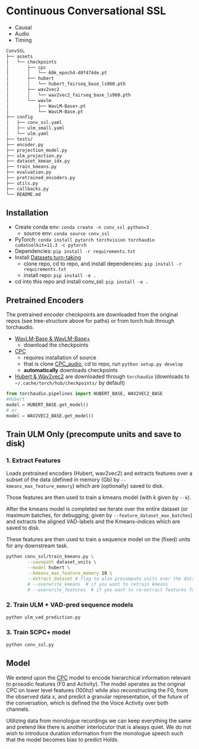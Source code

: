 # Continuous Conversational SSL

* Causal
* Audio
* Timing


```bash
ConvSSL
├── assets
│   └── checkpoints
│       ├── cpc
│       │   └── 60k_epoch4-d0f474de.pt
│       ├── hubert
│       │   └── hubert_fairseq_base_ls960.pth
│       ├── wav2vec2
│       │   └── wav2vec2_fairseq_base_ls960.pth
│       └── wavlm
│           ├── WavLM-Base+.pt
│           └── WavLM-Base.pt
├── config
│   ├── conv_ssl.yaml
│   ├── ulm_small.yaml
│   └── ulm.yaml
├── tests/
├── encoder.py
├── projection_model.py
├── ulm_projection.py
├── dataset_kmean_idx.py
├── train_kmeans.py
├── evaluation.py
├── pretrained_encoders.py
├── utils.py
├── callbacks.py
└── README.md
```


## Installation

* Create conda env: `conda create -n conv_ssl python=3`
  - source env: `conda source conv_ssl`
* PyTorch: `conda install pytorch torchvision torchaudio cudatoolkit=11.3 -c pytorch`
* Dependencies: `pip install -r requirements.txt`
* Install [Datasets turn-taking](https://github.com/ErikEkstedt/datasets_turntaking)
    - clone repo, cd to repo, and install dependencies: `pip install -r requirements.txt`
    - install repo: `pip install -e .`
* cd into this repo and install conv_ssl: `pip install -e .`


## Pretrained Encoders

The pretrained encoder checkpoints are downloaded from the original repos (see tree-structure above for paths)
or from torch.hub through torchaudio.

* [WavLM-Base & WavLM-Base+](https://github.com/microsoft/unilm/tree/master/wavlm)
  - download the checkpoints
* [CPC](https://github.com/facebookresearch/CPC_audio)
  - requires installation of source
  - that is clone [CPC_audio](https://github.com/facebookresearch/CPC_audio), cd to repo, run `python setup.py develop`
  - **automatically** downloads checkpoints
* [Hubert & Wav2vec2](https://pytorch.org/audio/stable/models.html#wav2vec2-0-hubert) are downloaded through `torchaudio` (downloads to `~/.cache/torch/hub/checkpoints/` by default)

```python
from torchaudio.pipelines import HUBERT_BASE, WAV2VEC2_BASE
#Hubert
model = HUBERT_BASE.get_model()
# or
model = WAV2VEC2_BASE.get_model()
```


## Train ULM Only (precompute units and save to disk)

### 1. Extract Features

Loads pretrained encoders (Hubert, wav2vec2) and extracts features over a subset of the
data (defined in memory (Gb) by `--kmeans_max_feature_memory`) which are (optionally) saved to disk.

Those features are then used to train a kmeans model (with k given by `--k`).

After the kmeans model is completed we iterate over the entire dataset (or
maximum batches, for debugging, given by `--feature_dataset_max_batches`) and
extracts the aligned VAD-labels and the Kmeans-indices which are saved to disk.

These features are then used to train a sequence model on the (fixed) units for any downstream task.


```bash
python conv_ssl/train_kmeans.py \
        --savepath dataset_units \
        --model hubert \
        --kmeans_max_feature_memory 10 \
        --extract_dataset # flag to also precompute units over the datasets
        # --overwrite_kmeans  # if you want to retrain kmeans
        # --overwrite_features  # if you want to re-extract features for kmeans
```


### 2. Train ULM + VAD-pred sequence models


```bash
python ulm_vad_prediction.py
```


### 3. Train SCPC+ model

```bash
python conv_ssl.py
```


## Model

We extend upon the [CPC]() model to encode hierarchical information relevant to
prosodic features (F0 and Activity). The model operates as the original CPC on
lower level features (100hz) while also reconstructing the F0, from the
observed data x, and predict a granular representation, of the future of the
conversation, which is defined the the Voice Activity over both channels.

Utilizing data from monologue recordings we can keep everything the same and
pretend like there is another interlocutor that is always quiet. We do not wish
to introduce duration information from the monologue speech such that the model
becomes bias to predict Holds.
